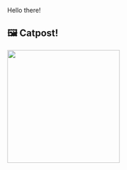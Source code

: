Hello there!



## 🖼️ Catpost!

<sub>
    <img src="https://cdn2.thecatapi.com/images/y8p-R0Ecd.png" height="256">
</sub>

